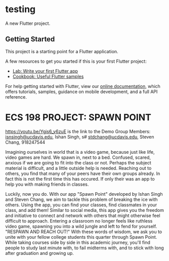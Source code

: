 # testing

A new Flutter project.

## Getting Started

This project is a starting point for a Flutter application.

A few resources to get you started if this is your first Flutter project:

- [Lab: Write your first Flutter app](https://flutter.dev/docs/get-started/codelab)
- [Cookbook: Useful Flutter samples](https://flutter.dev/docs/cookbook)

For help getting started with Flutter, view our
[online documentation](https://flutter.dev/docs), which offers tutorials,
samples, guidance on mobile development, and a full API reference.


# ECS 198 PROJECT: SPAWN POINT
https://youtu.be/Ygjs6_y6zuE is the link to the Demo
Group Members:
isnsingh@ucdavis.edu, Ishan Singh, s#
stdchang@ucdavis.edu, Steven Chang, 918247544

Imagining ourselves in world that is a video game, because just like life, video games are hard. We spawn in, next to a bed. Confused, scared, anxious if we are going to fit into the class or not. Perhaps the subject material is difficult, and a little outside help is needed. Reaching out to others, you find that many of your peers have their own groups already. In fact this is not the first time this has occured. If only their was an app to help you with making friends in classes.

Luckily, now you do.
With our app "Spawn Point" developed by Ishan Singh and Steven Chang, we aim to tackle this problem of breaking the ice with others. Using the app, you can find your classes, find classmates in your class, and add them! Similar to social media, this app gives you the freedom and initiative to connect and network with others that might otherwise feel difficult to approach. Entering a classroom no longer feels like ruthless video game, spawning you into a wild jungle and left to fend for yourself.
"RESPAWN AND REACH OUT!"
With these words of wisdom, we ask you to unite with your fellow college students this quarter through Spawn Point. While taking courses side by side in this academic journey, you'll find people to study last minute with, to fail midterms with, and to stick with long after graduation and growing up.
